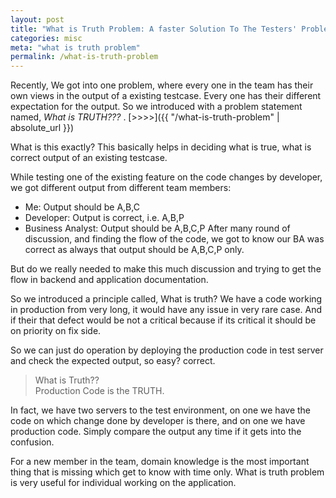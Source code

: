 ```yaml
---
layout: post
title: "What is Truth Problem: A faster Solution To The Testers' Problems"
categories: misc
meta: "what is truth problem"
permalink: /what-is-truth-problem
---
```

Recently, We got into one problem, where every one in the team has their own views in the output of a existing testcase. Every one has their different expectation for the output.
So we introduced with a problem statement named, <i> What is TRUTH??? </i>. [>>>>]({{ "/what-is-truth-problem" | absolute_url }})

What is this exactly? This basically helps in deciding what is true, what is correct output of an existing testcase.

While testing one of the existing feature on the code changes by developer, we got different output from different team members:

- Me: Output should be A,B,C
- Developer: Output is correct, i.e. A,B,P
- Business Analyst: Output should be A,B,C,P
After many round of discussion, and finding the flow of the code, we got to know our BA was correct as always that output should be A,B,C,P only.

But do we really needed to make this much discussion and trying to get the flow in backend and application documentation.

So we introduced a principle called, What is truth? 
We have a code working in production from very long, it would have any issue in very rare case.
And if their that defect would be not a critical because if its critical it should be on priority on fix side.

So we can just do operation by deploying the production code in test server and check the expected output, so easy? correct.

> What is Truth?? <br>
> Production Code is the TRUTH.

In fact, we have two servers to the test environment, on one we have the code on which change done by developer is there, and on one we have production code.
Simply compare the output any time if it gets into the confusion.

For a new member in the team, domain knowledge is the most important thing that is missing which get to know with time only.
What is truth problem is very useful for individual working on the application.
